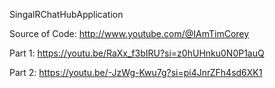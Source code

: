 SingalRChatHubApplication

Source of Code: http://www.youtube.com/@IAmTimCorey

Part 1: https://youtu.be/RaXx_f3bIRU?si=z0hUHnku0N0P1auQ

Part 2: https://youtu.be/-JzWg-Kwu7g?si=pi4JnrZFh4sd6XK1
